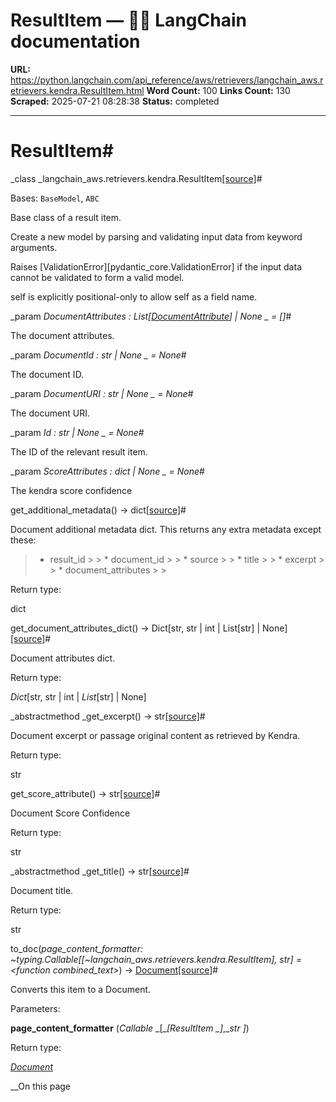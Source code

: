 # ResultItem — 🦜🔗 LangChain  documentation

**URL:** https://python.langchain.com/api_reference/aws/retrievers/langchain_aws.retrievers.kendra.ResultItem.html
**Word Count:** 100
**Links Count:** 130
**Scraped:** 2025-07-21 08:28:38
**Status:** completed

---

# ResultItem\#

_class _langchain\_aws.retrievers.kendra.ResultItem[\[source\]](https://python.langchain.com/api_reference/_modules/langchain_aws/retrievers/kendra.html#ResultItem)\#     

Bases: `BaseModel`, `ABC`

Base class of a result item.

Create a new model by parsing and validating input data from keyword arguments.

Raises \[ValidationError\]\[pydantic\_core.ValidationError\] if the input data cannot be validated to form a valid model.

self is explicitly positional-only to allow self as a field name.

_param _DocumentAttributes _: List\[[DocumentAttribute](https://python.langchain.com/api_reference/aws/retrievers/langchain_aws.retrievers.kendra.DocumentAttribute.html#langchain_aws.retrievers.kendra.DocumentAttribute "langchain_aws.retrievers.kendra.DocumentAttribute")\] | None_ _ = \[\]_\#     

The document attributes.

_param _DocumentId _: str | None_ _ = None_\#     

The document ID.

_param _DocumentURI _: str | None_ _ = None_\#     

The document URI.

_param _Id _: str | None_ _ = None_\#     

The ID of the relevant result item.

_param _ScoreAttributes _: dict | None_ _ = None_\#     

The kendra score confidence

get\_additional\_metadata\(\) → dict[\[source\]](https://python.langchain.com/api_reference/_modules/langchain_aws/retrievers/kendra.html#ResultItem.get_additional_metadata)\#     

Document additional metadata dict. This returns any extra metadata except these:

>   * result\_id >  >   * document\_id >  >   * source >  >   * title >  >   * excerpt >  >   * document\_attributes >  > 

Return type:     

dict

get\_document\_attributes\_dict\(\) → Dict\[str, str | int | List\[str\] | None\][\[source\]](https://python.langchain.com/api_reference/_modules/langchain_aws/retrievers/kendra.html#ResultItem.get_document_attributes_dict)\#     

Document attributes dict.

Return type:     

_Dict_\[str, str | int | _List_\[str\] | None\]

_abstractmethod _get\_excerpt\(\) → str[\[source\]](https://python.langchain.com/api_reference/_modules/langchain_aws/retrievers/kendra.html#ResultItem.get_excerpt)\#     

Document excerpt or passage original content as retrieved by Kendra.

Return type:     

str

get\_score\_attribute\(\) → str[\[source\]](https://python.langchain.com/api_reference/_modules/langchain_aws/retrievers/kendra.html#ResultItem.get_score_attribute)\#     

Document Score Confidence

Return type:     

str

_abstractmethod _get\_title\(\) → str[\[source\]](https://python.langchain.com/api_reference/_modules/langchain_aws/retrievers/kendra.html#ResultItem.get_title)\#     

Document title.

Return type:     

str

to\_doc\(_page\_content\_formatter: ~typing.Callable\[\[~langchain\_aws.retrievers.kendra.ResultItem\], str\] = <function combined\_text>_\) → [Document](https://python.langchain.com/api_reference/core/documents/langchain_core.documents.base.Document.html#langchain_core.documents.base.Document "langchain_core.documents.base.Document")[\[source\]](https://python.langchain.com/api_reference/_modules/langchain_aws/retrievers/kendra.html#ResultItem.to_doc)\#     

Converts this item to a Document.

Parameters:     

**page\_content\_formatter** \(_Callable_ _\[__\[__ResultItem_ _\]__,__str_ _\]_\)

Return type:     

[_Document_](https://python.langchain.com/api_reference/core/documents/langchain_core.documents.base.Document.html#langchain_core.documents.base.Document "langchain_core.documents.base.Document")

__On this page